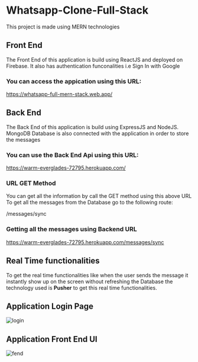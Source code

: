 # Whatsapp-Clone-Full-Stack
This project is made using MERN technologies

## Front End
The Front End of this application is build using ReactJS and deployed on Firebase. It also has authentication funconalities i.e Sign In with Google

### You can access the appication using this URL:
https://whatsapp-full-mern-stack.web.app/

## Back End
The Back End of this application is build using ExpressJS and NodeJS. MongoDB Database is also connected with the application in order to store the messages

### You can use the Back End Api using this URL:
https://warm-everglades-72795.herokuapp.com/

### URL GET Method
You can get all the information by call the GET method using this above URL
To get all the messages from the Database go to the following route:

/messages/sync

### Getting all the messages using Backend URL
https://warm-everglades-72795.herokuapp.com/messages/sync

## Real Time functionalities
To get the real time functionalities like when the user sends the message it instantly show up on the screen without refreshing the Database the technology used is
<b>Pusher</b> to get this real time functionalities.

## Application Login Page

![login](https://user-images.githubusercontent.com/67573427/143306939-6514e350-b1a0-4515-938a-1122eb215a60.png)

## Application Front End UI

![fend](https://user-images.githubusercontent.com/67573427/143306976-eb1535b1-04f6-409b-ad93-e9a8302c709c.png)
